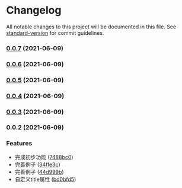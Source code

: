 # Changelog

All notable changes to this project will be documented in this file. See [standard-version](https://github.com/conventional-changelog/standard-version) for commit guidelines.

### [0.0.7](https://github.com/jackchoumine/form-table/compare/v0.0.6...v0.0.7) (2021-06-09)

### [0.0.6](https://github.com/jackchoumine/form-table/compare/v0.0.5...v0.0.6) (2021-06-09)

### [0.0.5](https://github.com/jackchoumine/form-table/compare/v0.0.4...v0.0.5) (2021-06-09)

### [0.0.4](https://github.com/jackchoumine/form-table/compare/v0.0.3...v0.0.4) (2021-06-09)

### [0.0.3](https://github.com/jackchoumine/form-table/compare/v0.0.2...v0.0.3) (2021-06-09)

### 0.0.2 (2021-06-09)


### Features

* 完成初步功能 ([7488bc0](https://github.com/jackchoumine/form-table/commit/7488bc0d744daf75c5c66a6d507dc151dc188b50))
* 完善例子 ([34ffe3c](https://github.com/jackchoumine/form-table/commit/34ffe3c287b1bbd754ba65cc5df57637f1953524))
* 完善例子 ([44d999b](https://github.com/jackchoumine/form-table/commit/44d999bbc35da90a18d2d8f7daa3f94a02dcd806))
* 自定义title属性 ([bd0bfd5](https://github.com/jackchoumine/form-table/commit/bd0bfd5dfc673e8db38e157bf465ab61ebf9f336))
